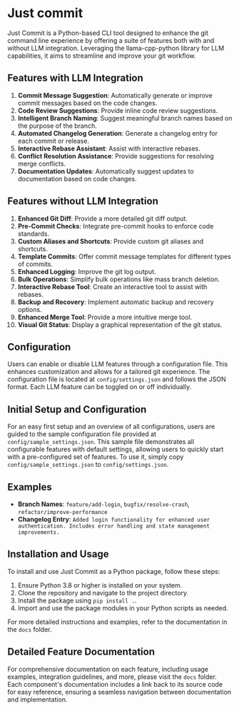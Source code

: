# Just commit

Just Commit is a Python-based CLI tool designed to enhance the git command line experience by offering a suite of features both with and without LLM integration. Leveraging the llama-cpp-python library for LLM capabilities, it aims to streamline and improve your git workflow.

## Features with LLM Integration

1. **Commit Message Suggestion**: Automatically generate or improve commit messages based on the code changes.
2. **Code Review Suggestions**: Provide inline code review suggestions.
3. **Intelligent Branch Naming**: Suggest meaningful branch names based on the purpose of the branch.
4. **Automated Changelog Generation**: Generate a changelog entry for each commit or release.
5. **Interactive Rebase Assistant**: Assist with interactive rebases.
6. **Conflict Resolution Assistance**: Provide suggestions for resolving merge conflicts.
7. **Documentation Updates**: Automatically suggest updates to documentation based on code changes.

## Features without LLM Integration

1. **Enhanced Git Diff**: Provide a more detailed git diff output.
2. **Pre-Commit Checks**: Integrate pre-commit hooks to enforce code standards.
3. **Custom Aliases and Shortcuts**: Provide custom git aliases and shortcuts.
4. **Template Commits**: Offer commit message templates for different types of commits.
5. **Enhanced Logging**: Improve the git log output.
6. **Bulk Operations**: Simplify bulk operations like mass branch deletion.
7. **Interactive Rebase Tool**: Create an interactive tool to assist with rebases.
8. **Backup and Recovery**: Implement automatic backup and recovery options.
9. **Enhanced Merge Tool**: Provide a more intuitive merge tool.
10. **Visual Git Status**: Display a graphical representation of the git status.

## Configuration

Users can enable or disable LLM features through a configuration file. This enhances customization and allows for a tailored git experience. The configuration file is located at `config/settings.json` and follows the JSON format. Each LLM feature can be toggled on or off individually.

## Initial Setup and Configuration

For an easy first setup and an overview of all configurations, users are guided to the sample configuration file provided at `config/sample_settings.json`. This sample file demonstrates all configurable features with default settings, allowing users to quickly start with a pre-configured set of features. To use it, simply copy `config/sample_settings.json` to `config/settings.json`.

## Examples

- **Branch Names**: `feature/add-login`, `bugfix/resolve-crash`, `refactor/improve-performance`
- **Changelog Entry**: `Added login functionality for enhanced user authentication. Includes error handling and state management improvements.`

## Installation and Usage

To install and use Just Commit as a Python package, follow these steps:

1. Ensure Python 3.8 or higher is installed on your system.
2. Clone the repository and navigate to the project directory.
3. Install the package using `pip install .`.
4. Import and use the package modules in your Python scripts as needed.

For more detailed instructions and examples, refer to the documentation in the `docs` folder.

## Detailed Feature Documentation

For comprehensive documentation on each feature, including usage examples, integration guidelines, and more, please visit the `docs` folder. Each component's documentation includes a link back to its source code for easy reference, ensuring a seamless navigation between documentation and implementation.
